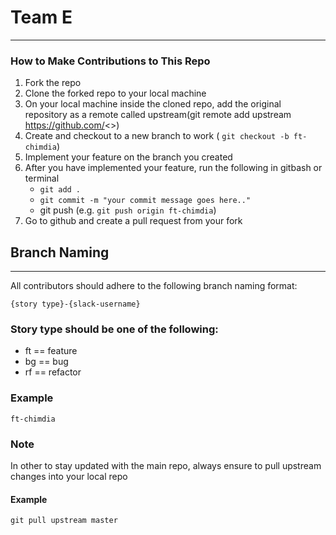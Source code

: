 # Team E
___
### How to Make Contributions to This Repo

1. Fork the repo
2. Clone the forked repo to your local machine
3. On your local machine inside the cloned repo, add the original repository as a remote called upstream(git remote add upstream https://github.com/<<our repository>>)
4. Create and checkout to a new branch to work ( `git checkout -b ft-chimdia`)
5. Implement your feature on the branch you created
6. After you have implemented your feature, run the following in gitbash or terminal
    * `git add .`
    *   `git commit -m "your commit message goes here.."`
    * git push (e.g. `git push origin ft-chimdia`)
7. Go to github and create a pull request from your fork


## Branch Naming
___
All contributors should adhere to the following branch naming format:

```
{story type}-{slack-username}
```

### Story type should be one of the following:

* ft == feature
* bg == bug
* rf == refactor


### Example
```
ft-chimdia
```


### Note
In other to stay updated with the main repo, always ensure to pull upstream changes into your local repo 

#### Example

`git pull upstream master`





